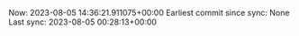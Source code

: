 Now: 2023-08-05 14:36:21.911075+00:00 Earliest commit since sync: None Last sync: 2023-08-05 00:28:13+00:00

